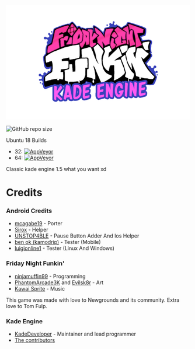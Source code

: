 ![Kade Engine logo](assets/preload/images/KadeEngineLogo.png)

![GitHub repo size](https://img.shields.io/github/repo-size/mcagabe19/Vs-Stev-Kade-Engine-AGAIN)

Ubuntu 18 Builds
* 32: [![AppVeyor](https://img.shields.io/appveyor/build/mcagabe19/kade-engine-1-5-mobile-ubuntu18-04-32)](https://ci.appveyor.com/project/mcagabe19/kade-engine-1-5-mobile-ubuntu18-04-32/branch/master/artifacts)
* 64: [![AppVeyor](https://img.shields.io/appveyor/build/mcagabe19/kade-engine-1-5-mobile-ubuntu18-04-64)](https://ci.appveyor.com/project/mcagabe19/kade-engine-1-5-mobile-ubuntu18-04-64/branch/master/artifacts)

Classic kade engine 1.5 what you want xd

# Credits
### Android Credits
 - [mcagabe19](https://github.com/mcagabe19) - Porter
 - [Sirox](https://github.com/sirox228) - Helper
 - [UNSTOP4BLE](https://github.com/unstop4ble) - Pause Button Adder And Ios Helper
 - [ben ok (kamodrip)](https://github.com/Akhia11) - Tester (Mobile)
 - [luigionline1](https://github.com/luigionline1) - Tester (Linux And Windows)
### Friday Night Funkin'
 - [ninjamuffin99](https://twitter.com/ninja_muffin99) - Programming
 - [PhantomArcade3K](https://twitter.com/phantomarcade3k) and [Evilsk8r](https://twitter.com/evilsk8r) - Art
 - [Kawai Sprite](https://twitter.com/kawaisprite) - Music

This game was made with love to Newgrounds and its community. Extra love to Tom Fulp.
### Kade Engine
- [KadeDeveloper](https://twitter.com/KadeDeveloper) - Maintainer and lead programmer
- [The contributors](https://github.com/KadeDev/Kade-Engine/graphs/contributors)
